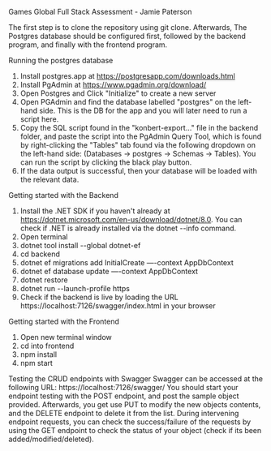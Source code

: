 Games Global Full Stack Assessment - Jamie Paterson

The first step is to clone the repository using git clone. Afterwards, The Postgres database should be configured first, followed by the backend program, and finally with the frontend program.

Running the postgres database
1) Install postgres.app at https://postgresapp.com/downloads.html
2) Install PgAdmin at https://www.pgadmin.org/download/
3) Open Postgres and Click "Initialize" to create a new server
4) Open PGAdmin and find the database labelled "postgres" on the left-hand side. This is the DB for the app and you will later need to run a script here.
5) Copy the SQL script found in the "konbert-export..." file in the backend folder, and paste the script into the PgAdmin Query Tool, which is found by right-clicking the "Tables" tab found via the following dropdown on the left-hand side: (Databases -> postgres -> Schemas -> Tables). You can run the script by clicking the black play button.
6) If the data output is successful, then your database will be loaded with the relevant data.

Getting started with the Backend 
1) Install the .NET SDK if you haven't already at https://dotnet.microsoft.com/en-us/download/dotnet/8.0. You can check if .NET is already installed via the dotnet --info command.
2) Open terminal
3) dotnet tool install --global dotnet-ef
4) cd backend
5) dotnet ef migrations add InitialCreate —-context AppDbContext
6) dotnet ef database update —-context AppDbContext
7) dotnet restore
8) dotnet run --launch-profile https
9) Check if the backend is live by loading the URL https://localhost:7126/swagger/index.html in your browser

Getting started with the Frontend
1) Open new terminal window
2) cd into frontend
3) npm install
4) npm start

Testing the CRUD endpoints with Swagger
  Swagger can be accessed at the following URL: https://localhost:7126/swagger/
  You should start your endpoint testing with the POST endpoint, and post the sample object provided. Afterwards, you get use PUT to modify the new objects contents, and the DELETE endpoint to delete it from the list. 
  During intervening endpoint requests, you can check the success/failure of the requests by using the GET endpoint to check the status of your object (check if its been added/modified/deleted). 
  
